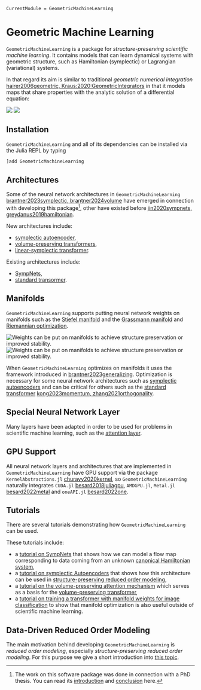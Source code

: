 ```@meta
CurrentModule = GeometricMachineLearning
```

# Geometric Machine Learning

`GeometricMachineLearning` is a package for *structure-preserving scientific machine learning*. It contains models that can learn dynamical systems with geometric structure, such as Hamiltonian (symplectic) or Lagrangian (variational) systems.

In that regard its aim is similar to traditional *geometric numerical integration* [hairer2006geometric, Kraus:2020:GeometricIntegrators](@cite) in that it models maps that share properties with the analytic solution of a differential equation:

![](tikz/gml_venn_light.png)
![](tikz/gml_venn_dark.png)

## Installation

`GeometricMachineLearning` and all of its dependencies can be installed via the Julia REPL by typing 
```julia
]add GeometricMachineLearning
```

## Architectures

Some of the neural network architectures in `GeometricMachineLearning` [brantner2023symplectic, brantner2024volume](@cite) have emerged in connection with developing this package[^1], other have existed before [jin2020sympnets, greydanus2019hamiltonian](@cite).

[^1]: The work on this software package was done in connection with a PhD thesis. You can read its [introduction](@ref "Introduction and Outline") and [conclusion](@ref "Conclusion") here.

New architectures include:
- [symplectic autoencoder](@ref "The Symplectic Autoencoder"),
- [volume-preserving transformers](@ref "Volume-Preserving Transformer"), 
- [linear-symplectic transformer](@ref "Linear Symplectic Transformer"). 

Existing architectures include:
- [SympNets](@ref "SympNet Architecture"),
- [standard transormer](@ref "Standard Transformer").

## Manifolds

`GeometricMachineLearning` supports putting neural network weights on manifolds such as the [Stiefel manifold](@ref "The Stiefel Manifold") and the [Grassmann manifold](@ref "The Grassmann Manifold") and [Riemannian optimization](@ref "Riemannian Manifolds").

![Weights can be put on manifolds to achieve structure preservation or improved stability.](tikz/tangent_vector_light.png)
![Weights can be put on manifolds to achieve structure preservation or improved stability.](tikz/tangent_vector_dark.png)

When `GeometricMachineLearning` optimizes on manifolds it uses the framework introduced in [brantner2023generalizing](@cite). Optimization is necessary for some neural network architectures such as [symplectic autoencoders](@ref "The Symplectic Autoencoder") and can be critical for others such as the [standard transformer](@ref "MNIST Tutorial") [kong2023momentum, zhang2021orthogonality](@cite).



## Special Neural Network Layer

Many layers have been adapted in order to be used for problems in scientific machine learning, such as the [attention layer](@ref "The Attention Layer").

## GPU Support

All neural network layers and architectures that are implemented in `GeometricMachineLearning` have GPU support via the package `KernelAbstractions.jl` [churavy2020kernel](@cite), so `GeometricMachineLearning` naturally integrates `CUDA.jl` [besard2018juliagpu](@cite), `AMDGPU.jl`, `Metal.jl` [besard2022metal](@cite) and `oneAPI.jl` [besard2022one](@cite).

## Tutorials 

There are several tutorials demonstrating how `GeometricMachineLearning` can be used.

These tutorials include:
- a [tutorial on SympNets](@ref "SympNets with `GeometricMachineLearning`") that shows how we can model a flow map corresponding to data coming from an unknown [canonical Hamiltonian system](@ref "Symplectic Systems"),
- a [tutorial on symplectic Autoencoders](@ref "Symplectic Autoencoders and the Toda Lattice") that shows how this architecture can be used in [structure-preserving reduced order modeling](@ref "Hamiltonian Model Order Reduction"),
- a [tutorial on the volume-preserving attention mechanism](@ref "Comparing Different `VolumePreservingAttention` Mechanisms") which serves as a basis for the [volume-preserving transformer](@ref "Volume-Preserving Transformer"),
- a [tutorial on training a transformer with manifold weights for image classification](@ref "MNIST Tutorial") to show that manifold optimization is also useful outside of scientific machine learning.

## Data-Driven Reduced Order Modeling

The main motivation behind developing `GeometricMachineLearning` is *reduced order modeling*, especially *structure-preserving reduced order modeling*. For this purpose we give a short introduction into [this topic](@ref "Basic Concepts of Reduced Order Modeling").